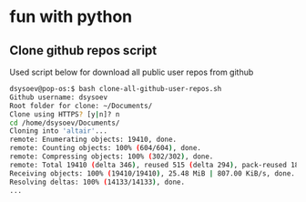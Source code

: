 # fun with python

## Clone github repos script

Used script below for download all public user repos from github

```bash
dsysoev@pop-os:$ bash clone-all-github-user-repos.sh 
Github username: dsysoev
Root folder for clone: ~/Documents/
Clone using HTTPS? [y|n]? n
cd /home/dsysoev/Documents/
Cloning into 'altair'...
remote: Enumerating objects: 19410, done.
remote: Counting objects: 100% (604/604), done.
remote: Compressing objects: 100% (302/302), done.
remote: Total 19410 (delta 346), reused 515 (delta 294), pack-reused 18806
Receiving objects: 100% (19410/19410), 25.48 MiB | 807.00 KiB/s, done.
Resolving deltas: 100% (14133/14133), done.
...
```
